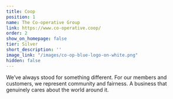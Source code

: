 ```yaml
---
title: Coop
position: 1
name: The Co-operative Group
link: https://www.co-operative.coop/
order: 2
show_on_homepage: false
tier: Silver
short_description: ''
image_link: "/images/co-op-blue-logo-on-white.png"
hidden: false
---
```


We’ve always stood for something different. For our members and customers, we represent community and fairness. A business that genuinely cares about the world around it.